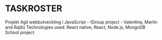 # TASKROSTER
Projekt Agil webbutveckling i JavaScript - (Group project - Valentina, Martin and Rajib)
Technologies used: React native, React, Node.js, MongoDB
School project
